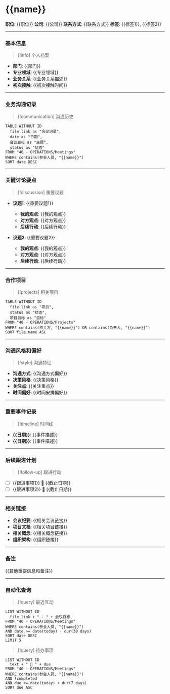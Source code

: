 # {{name}}

**职位**: {{职位}}
**公司**: {{公司}}
**联系方式**: {{联系方式}}
**标签**: {{标签1}}, {{标签2}}

---

### 基本信息

> [!info] 个人档案
- **部门**: {{部门}}
- **专业领域**: {{专业领域}}
- **业务关系**: {{业务关系描述}}
- **初次接触**: {{初次接触时间}}

---

### 业务沟通记录

> [!communication] 沟通历史
```dataview
TABLE WITHOUT ID
  file.link as "会议记录",
  date as "日期",
  会议目标 as "主题",
  status as "状态"
FROM "40 - OPERATIONS/Meetings"
WHERE contains(参会人员, "{{name}}")
SORT date DESC
```

---

### 关键讨论要点

> [!discussion] 重要议题
- **议题1**: {{重要议题1}}
  - **我的观点**: {{我的观点}}
  - **对方观点**: {{对方观点}}
  - **后续行动**: {{后续行动}}
  
- **议题2**: {{重要议题2}}
  - **我的观点**: {{我的观点}}
  - **对方观点**: {{对方观点}}
  - **后续行动**: {{后续行动}}

---

### 合作项目

> [!projects] 相关项目
```dataview
TABLE WITHOUT ID
  file.link as "项目",
  status as "状态",
  项目目标 as "目标"
FROM "40 - OPERATIONS/Projects"
WHERE contains(相关方, "{{name}}") OR contains(负责人, "{{name}}")
SORT file.name ASC
```

---

### 沟通风格和偏好

> [!style] 沟通特征
- **沟通方式**: {{沟通方式偏好}}
- **决策风格**: {{决策风格}}
- **关注点**: {{关注重点}}
- **时间偏好**: {{时间安排偏好}}

---

### 重要事件记录

> [!timeline] 时间线
- **{{日期}}**: {{事件描述}}
- **{{日期}}**: {{事件描述}}

---

### 后续跟进计划

> [!follow-up] 跟进行动
- [ ] {{跟进事项1}} 📅 {{截止日期}}
- [ ] {{跟进事项2}} 📅 {{截止日期}}

---

### 相关链接

- **会议纪要**: {{相关会议链接}}
- **项目文档**: {{相关项目链接}}
- **相关概念**: {{相关概念链接}}
- **组织架构**: {{组织链接}}

---

### 备注

{{其他重要信息和备注}}

---

### 自动化查询

> [!query] 最近互动
```dataview
LIST WITHOUT ID
  file.link + " - " + 会议目标
FROM "40 - OPERATIONS/Meetings"
WHERE contains(参会人员, "{{name}}")
AND date >= date(today) - dur(30 days)
SORT date DESC
LIMIT 5
```

> [!query] 待办事项
```dataview
LIST WITHOUT ID
  text + " 📅 " + due
FROM "40 - OPERATIONS/Meetings"
WHERE contains(参会人员, "{{name}}")
AND !completed
AND due <= date(today) + dur(7 days)
SORT due ASC
```